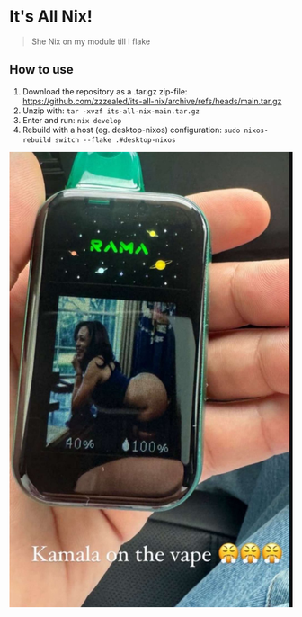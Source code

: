 # It's All Nix!

> She Nix on my module till I flake

## How to use
1. Download the repository as a .tar.gz zip-file: https://github.com/zzzealed/its-all-nix/archive/refs/heads/main.tar.gz
2. Unzip with: `tar -xvzf its-all-nix-main.tar.gz`
3. Enter and run: `nix develop`
4. Rebuild with a host (eg. desktop-nixos) configuration: `sudo nixos-rebuild switch --flake .#desktop-nixos`

![Kamala on the vape 😤😤😤](./kamala.jpeg)
